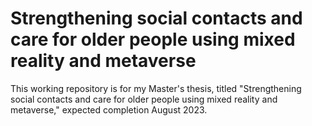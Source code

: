 # Strengthening social contacts and care for older people using mixed reality and metaverse

This working repository is for my Master's thesis, titled "Strengthening social contacts and care for older people using mixed reality and metaverse," expected completion August 2023.

